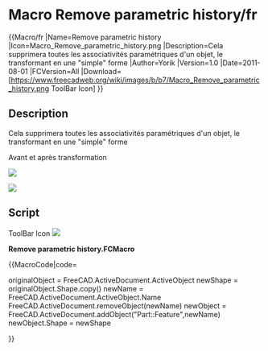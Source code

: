 # Macro Remove parametric history/fr

 {{Macro/fr
|Name=Remove parametric history
|Icon=Macro_Remove_parametric_history.png
|Description=Cela supprimera toutes les associativités paramétriques d'un objet, le transformant en une "simple" forme
|Author=Yorik
|Version=1.0
|Date=2011-08-01
|FCVersion=All
|Download=[https://www.freecadweb.org/wiki/images/b/b7/Macro_Remove_parametric_history.png ToolBar Icon]
}}

## Description

Cela supprimera toutes les associativités paramétriques d\'un objet, le transformant en une \"simple\" forme

Avant et après transformation

![](images/RPH_before.png )

![](images/RPH_after.png )

## Script

ToolBar Icon ![](images/Macro_Remove_parametric_history.png )

**Remove parametric history.FCMacro**


{{MacroCode|code=

originalObject = FreeCAD.ActiveDocument.ActiveObject
newShape = originalObject.Shape.copy()
newName = FreeCAD.ActiveDocument.ActiveObject.Name
FreeCAD.ActiveDocument.removeObject(newName)
newObject = FreeCAD.ActiveDocument.addObject("Part::Feature",newName)
newObject.Shape = newShape

}}




